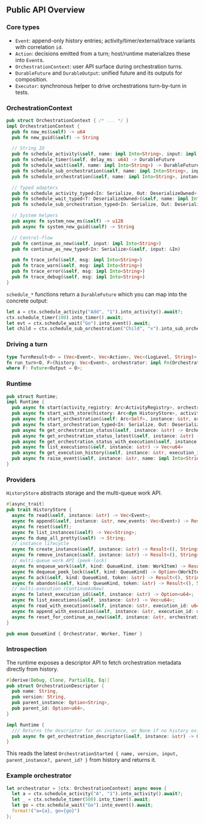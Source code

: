 ## Public API Overview

### Core types

- `Event`: append-only history entries; activity/timer/external/trace variants with correlation `id`.
- `Action`: decisions emitted from a turn; host/runtime materializes these into `Event`s.
- `OrchestrationContext`: user API surface during orchestration turns.
- `DurableFuture` and `DurableOutput`: unified future and its outputs for composition.
- `Executor`: synchronous helper to drive orchestrations turn-by-turn in tests.

### OrchestrationContext

```rust
pub struct OrchestrationContext { /* ... */ }
impl OrchestrationContext {
  pub fn now_ms(&self) -> u64
  pub fn new_guid(&self) -> String

  // String IO
  pub fn schedule_activity(&self, name: impl Into<String>, input: impl Into<String>) -> DurableFuture
  pub fn schedule_timer(&self, delay_ms: u64) -> DurableFuture
  pub fn schedule_wait(&self, name: impl Into<String>) -> DurableFuture
  pub fn schedule_sub_orchestration(&self, name: impl Into<String>, input: impl Into<String>) -> DurableFuture
  pub fn schedule_orchestration(&self, name: impl Into<String>, instance: impl Into<String>, input: impl Into<String>)

  // Typed adapters
  pub fn schedule_activity_typed<In: Serialize, Out: DeserializeOwned>(&self, name: impl Into<String>, input: &In) -> DurableFuture
  pub fn schedule_wait_typed<T: DeserializeOwned>(&self, name: impl Into<String>) -> DurableFuture
  pub fn schedule_sub_orchestration_typed<In: Serialize, Out: DeserializeOwned>(&self, name: impl Into<String>, input: &In) -> DurableFuture

  // System helpers
  pub async fn system_now_ms(&self) -> u128
  pub async fn system_new_guid(&self) -> String

  // Control-flow
  pub fn continue_as_new(&self, input: impl Into<String>)
  pub fn continue_as_new_typed<In: Serialize>(&self, input: &In)

  pub fn trace_info(&self, msg: impl Into<String>)
  pub fn trace_warn(&self, msg: impl Into<String>)
  pub fn trace_error(&self, msg: impl Into<String>)
  pub fn trace_debug(&self, msg: impl Into<String>)
}
```

`schedule_*` functions return a `DurableFuture` which you can map into the concrete output:

```rust
let a = ctx.schedule_activity("Add", "1").into_activity().await?;
ctx.schedule_timer(100).into_timer().await;
let evt = ctx.schedule_wait("Go").into_event().await;
let child = ctx.schedule_sub_orchestration("Child", "x").into_sub_orchestration().await?;
```

### Driving a turn

```rust
type TurnResult<O> = (Vec<Event>, Vec<Action>, Vec<(LogLevel, String)>, Option<O>);
fn run_turn<O, F>(history: Vec<Event>, orchestrator: impl Fn(OrchestrationContext) -> F) -> TurnResult<O>
where F: Future<Output = O>;
```

### Runtime

```rust
pub struct Runtime;
impl Runtime {
  pub async fn start(activity_registry: Arc<ActivityRegistry>, orchestration_registry: OrchestrationRegistry) -> Arc<Self>
  pub async fn start_with_store(history: Arc<dyn HistoryStore>, activity_registry: Arc<ActivityRegistry>, orchestration_registry: OrchestrationRegistry) -> Arc<Self>
  pub async fn start_orchestration(&self: Arc<Self>, instance: &str, orchestration_name: &str, input: impl Into<String>) -> Result<JoinHandle<(Vec<Event>, Result<String, String>)>, String>
  pub async fn start_orchestration_typed<In: Serialize, Out: DeserializeOwned>(&self: Arc<Self>, instance: &str, orchestration_name: &str, input: In) -> Result<JoinHandle<(Vec<Event>, Result<Out, String>)>, String>
  pub async fn get_orchestration_status(&self, instance: &str) -> OrchestrationStatus
  pub async fn get_orchestration_status_latest(&self, instance: &str) -> OrchestrationStatus
  pub async fn get_orchestration_status_with_execution(&self, instance: &str, execution_id: u64) -> OrchestrationStatus
  pub async fn list_executions(&self, instance: &str) -> Vec<u64>
  pub async fn get_execution_history(&self, instance: &str, execution_id: u64) -> Vec<Event>
  pub async fn raise_event(&self, instance: &str, name: impl Into<String>, data: impl Into<String>)
}
```

### Providers

`HistoryStore` abstracts storage and the multi-queue work API.
```rust
#[async_trait]
pub trait HistoryStore {
  async fn read(&self, instance: &str) -> Vec<Event>;
  async fn append(&self, instance: &str, new_events: Vec<Event>) -> Result<(), String>;
  async fn reset(&self);
  async fn list_instances(&self) -> Vec<String>;
  async fn dump_all_pretty(&self) -> String;
  // instance lifecycle
  async fn create_instance(&self, instance: &str) -> Result<(), String>;
  async fn remove_instance(&self, instance: &str) -> Result<(), String>;
  // multi-queue work API (peek-lock)
  async fn enqueue_work(&self, kind: QueueKind, item: WorkItem) -> Result<(), String>;
  async fn dequeue_peek_lock(&self, kind: QueueKind) -> Option<(WorkItem, String)>;
  async fn ack(&self, kind: QueueKind, token: &str) -> Result<(), String>;
  async fn abandon(&self, kind: QueueKind, token: &str) -> Result<(), String>;
  // multi-execution (ContinueAsNew)
  async fn latest_execution_id(&self, instance: &str) -> Option<u64>;
  async fn list_executions(&self, instance: &str) -> Vec<u64>;
  async fn read_with_execution(&self, instance: &str, execution_id: u64) -> Vec<Event>;
  async fn append_with_execution(&self, instance: &str, execution_id: u64, new_events: Vec<Event>) -> Result<(), String>;
  async fn reset_for_continue_as_new(&self, instance: &str, orchestration: &str, version: &str, input: &str, parent_instance: Option<&str>, parent_id: Option<u64>) -> Result<u64, String>;
}

pub enum QueueKind { Orchestrator, Worker, Timer }
```

### Introspection

The runtime exposes a descriptor API to fetch orchestration metadata directly from history.

```rust
#[derive(Debug, Clone, PartialEq, Eq)]
pub struct OrchestrationDescriptor {
  pub name: String,
  pub version: String,
  pub parent_instance: Option<String>,
  pub parent_id: Option<u64>,
}

impl Runtime {
  /// Returns the descriptor for an instance, or None if no history exists.
  pub async fn get_orchestration_descriptor(&self, instance: &str) -> Option<OrchestrationDescriptor>;
}
```

This reads the latest `OrchestrationStarted { name, version, input, parent_instance?, parent_id? }` from history and returns it.

### Example orchestrator

```rust
let orchestrator = |ctx: OrchestrationContext| async move {
  let a = ctx.schedule_activity("A", "1").into_activity().await?;
  let _ = ctx.schedule_timer(500).into_timer().await;
  let go = ctx.schedule_wait("Go").into_event().await;
  format!("a={a}, go={go}")
};
```


